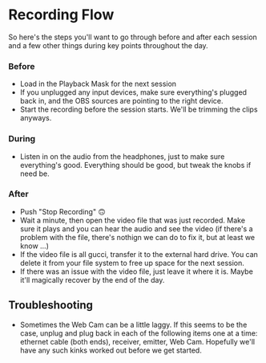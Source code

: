 # Recording Flow

So here's the steps you'll want to go through before and after each session and a few other things during key points throughout the day.

### Before

- Load in the Playback Mask for the next session
- If you unplugged any input devices, make sure everything's plugged back in, and the OBS sources are pointing to the right device.
- Start the recording before the session starts. We'll be trimming the clips anyways.

### During

- Listen in on the audio from the headphones, just to make sure everything's good. Everything should be good, but tweak the knobs if need be.

### After

- Push "Stop Recording" 🙃
- Wait a minute, then open the video file that was just recorded. Make sure it plays and you can hear the audio and see the video (if there's a problem with the file, there's nothign we can do to fix it, but at least we know ...)
- If the video file is all gucci, transfer it to the external hard drive. You can delete it from your file system to free up space for the next session.
- If there was an issue with the video file, just leave it where it is. Maybe it'll magically recover by the end of the day.

## Troubleshooting

- Sometimes the Web Cam can be a little laggy. If this seems to be the case, unplug and plug back in each of the following items one at a time: ethernet cable (both ends), receiver, emitter, Web Cam. Hopefully we'll have any such kinks worked out before we get started.
